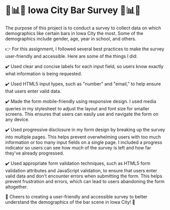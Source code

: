 # 🍻📊🌇 Iowa City Bar Survey 🌇📊🍻

The purpose of this project is to conduct a survey to collect data on which demographics like certain bars in Iowa City the most. Some of the demographics include gender, age, year in school, and others.

👉 For this assignment, I followed several best practices to make the survey user-friendly and accessible. Here are some of the things I did:

✔️ Used clear and concise labels for each input field, so users know exactly what information is being requested.

✔️ Used HTML5 input types, such as "number" and "email," to help ensure that users enter valid data.

✔️ Made the form mobile-friendly using responsive design. I used media queries in my stylesheet to adjust the layout and font size for smaller screens. This ensures that users can easily use and navigate the form on any device.

✔️ Used progressive disclosure in my form design by breaking up the survey into multiple pages. This helps prevent overwhelming users with too much information or too many input fields on a single page. I included a progress indicator so users can see how much of the survey is left and how far they've already progressed.

✔️ Used appropriate form validation techniques, such as HTML5 form validation attributes and JavaScript validation, to ensure that users enter valid data and don't encounter errors when submitting the form. This helps prevent frustration and errors, which can lead to users abandoning the form altogether.

🍺 Cheers to creating a user-friendly and accessible survey to better understand the demographics of the bar scene in Iowa City! 🍺
